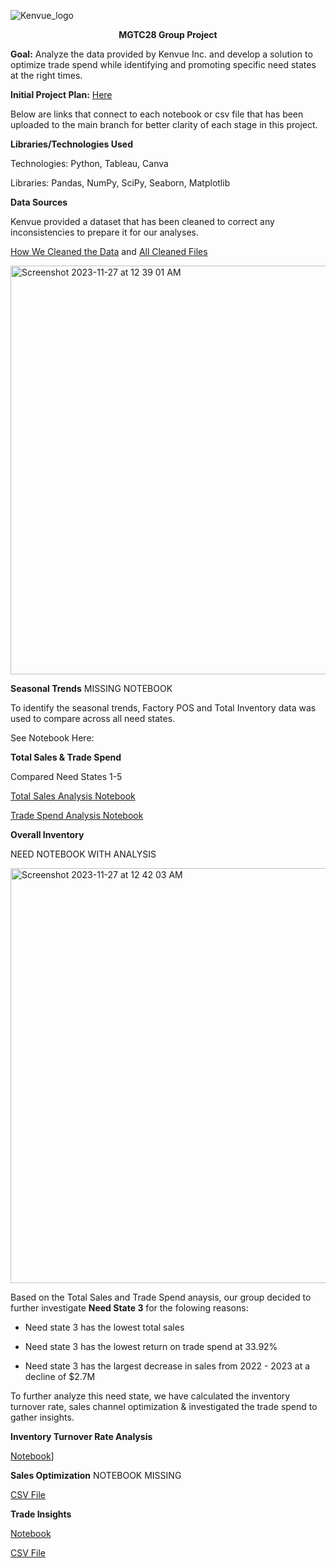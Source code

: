 ![Kenvue_logo](https://github.com/tchungg/MGTC28_Group_Project/assets/145488074/2b79478a-0a87-406b-8061-8c56ff78093e)


<p align="center"><b>MGTC28 Group Project</b></p>

**Goal:** Analyze the data provided by Kenvue Inc. and develop a solution to optimize trade spend while identifying and promoting specific need states at the right times.

**Initial Project Plan:** [Here](https://github.com/tchungg/MGTC28_Group_Project/blob/main/Initial%20Project%20Plan)

Below are links that connect to each notebook or csv file that has been uploaded to the main branch for better clarity of each stage in this project.


**Libraries/Technologies Used**

Technologies: Python, Tableau, Canva 

Libraries: Pandas, NumPy, SciPy, Seaborn, Matplotlib


**Data Sources** 

Kenvue provided a dataset that has been cleaned to correct any inconsistencies to prepare it for our analyses. 

[How We Cleaned the Data](https://github.com/tchungg/MGTC28_Group_Project/tree/main/Cleaning%20Data%20Set%20Notebooks) and [All Cleaned Files](https://github.com/tchungg/MGTC28_Group_Project/tree/main/Cleaned%20Data%20Sets)


          
<img width="654" alt="Screenshot 2023-11-27 at 12 39 01 AM" src="https://github.com/tchungg/MGTC28_Group_Project/assets/145488074/ca3840cf-d56b-4ac3-931f-9f005c41678b">


**Seasonal Trends**
MISSING NOTEBOOK

To identify the seasonal trends, Factory POS and Total Inventory data was used to compare across all need states. 


See Notebook Here: 


**Total Sales & Trade Spend**

Compared Need States 1-5

[Total Sales Analysis Notebook](https://github.com/tchungg/MGTC28_Group_Project/tree/main/Total%20Sales_Need%20State_Line%20Graphs) 


[Trade Spend Analysis Notebook](https://github.com/tchungg/MGTC28_Group_Project/blob/main/Trade%20Spend%20%26%20Need%20State%20Seasonality%20(1).ipynb)


**Overall Inventory**

NEED NOTEBOOK WITH ANALYSIS

                           
<img width="664" alt="Screenshot 2023-11-27 at 12 42 03 AM" src="https://github.com/tchungg/MGTC28_Group_Project/assets/145488074/5693e6ac-2e28-4676-ad38-4e51ba925a0c">


Based on the Total Sales and Trade Spend anaysis, our group decided to further investigate **Need State 3** for the folowing reasons:

- Need state 3 has the lowest total sales

- Need state 3 has the lowest return on trade spend at 33.92%

- Need state 3 has the largest decrease in sales from 2022 - 2023 at a decline of $2.7M


To further analyze this need state, we have calculated the inventory turnover rate, sales channel optimization & investigated the trade spend to gather insights. 


**Inventory Turnover Rate Analysis**


[Notebook](https://github.com/tchungg/MGTC28_Group_Project/blob/ab32ca621cf07ed842d99a848318216fa6d185b1/Inventory%20Turnover%20Rate%20Analysis.ipynb)]


**Sales Optimization**
NOTEBOOK MISSING

[CSV File](https://github.com/tchungg/MGTC28_Group_Project/blob/main/Need%20State%203_Sales%20Optimization.csv)

**Trade Insights**


[Notebook](https://github.com/tchungg/MGTC28_Group_Project/blob/main/Need%20State%203_Trade%20Insights_Notebook.ipynb)


[CSV File](https://github.com/tchungg/MGTC28_Group_Project/blob/main/Need%20State%203_Trade%20Insights.csv)



